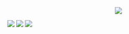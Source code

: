 
<div align="center">
  <img src="https://capsule-render.vercel.app/api?type=Blur&color=auto&height=300&section=footer&text=AI%20Engineer&fontSize=90&theme=tokyonight"/>
</div>
 








<img src="https://img.shields.io/badge/python3-F7DF1E?style=for-the-badge&logo=javascript&logoColor=white">  <img src="https://img.shields.io/badge/TensorFlow-le90ff?style=for-the-badge&logo=javascript&logoColor=cornflowerblue">
<img src="https://img.shields.io/badge/PyTorch-00FF00?style=for-the-badge&logo=javascript&logoColor=yellow">
